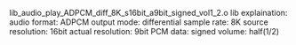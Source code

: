 lib_audio_play_ADPCM_diff_8K_s16bit_a9bit_signed_vol1_2.o
lib explaination:
audio format: ADPCM
output mode: differential
sample rate: 8K
source resolution: 16bit
actual resolution: 9bit
PCM data: signed
volume: half(1/2)